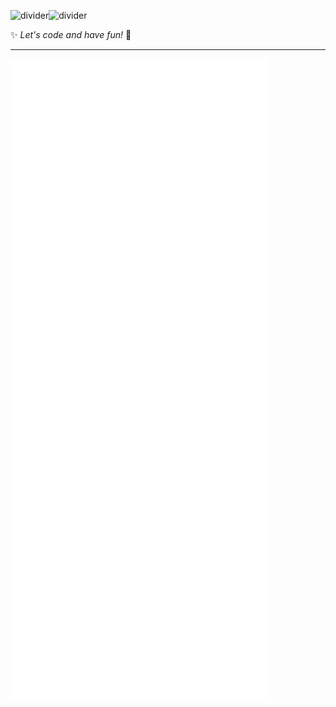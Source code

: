 ![divider](https://github.com/user-attachments/assets/ca1e4fc5-2edf-4c8b-acf7-ae8f1c574472)![divider](https://github.com/user-attachments/assets/ca1e4fc5-2edf-4c8b-acf7-ae8f1c574472)

✨ *Let's code and have fun!* 🚀  

---

![Metrics](https://github.com/Lu-LuToine/Lu-LuToine/blob/main/github-metrics.svg)
